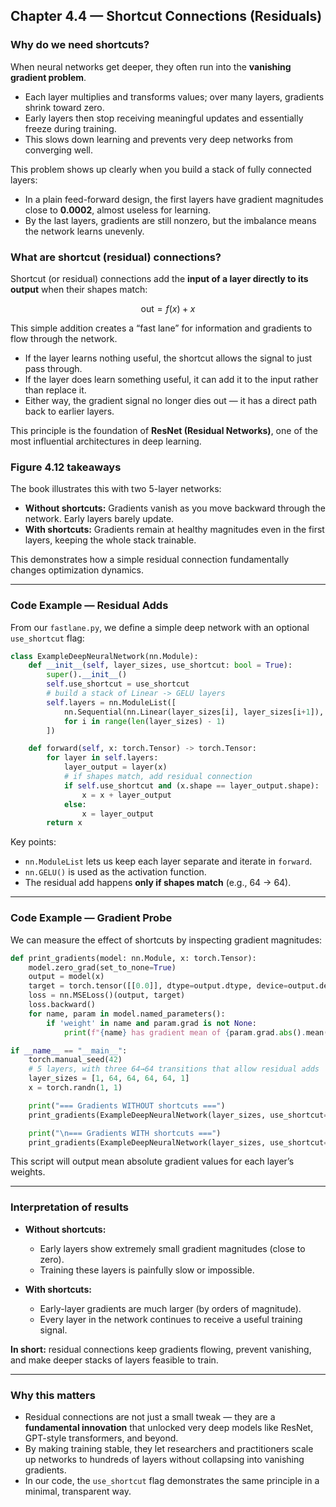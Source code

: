 ﻿## Chapter 4.4 — Shortcut Connections (Residuals)

### Why do we need shortcuts?
When neural networks get deeper, they often run into the **vanishing gradient problem**.  
- Each layer multiplies and transforms values; over many layers, gradients shrink toward zero.  
- Early layers then stop receiving meaningful updates and essentially freeze during training.  
- This slows down learning and prevents very deep networks from converging well.  

This problem shows up clearly when you build a stack of fully connected layers:  
- In a plain feed-forward design, the first layers have gradient magnitudes close to **0.0002**, almost useless for learning.  
- By the last layers, gradients are still nonzero, but the imbalance means the network learns unevenly.  

### What are shortcut (residual) connections?
Shortcut (or residual) connections add the **input of a layer directly to its output** when their shapes match:  

$$
\text{out} = f(x) + x
$$

This simple addition creates a “fast lane” for information and gradients to flow through the network.  
- If the layer learns nothing useful, the shortcut allows the signal to just pass through.  
- If the layer does learn something useful, it can add it to the input rather than replace it.  
- Either way, the gradient signal no longer dies out — it has a direct path back to earlier layers.  

This principle is the foundation of **ResNet (Residual Networks)**, one of the most influential architectures in deep learning.  

### Figure 4.12 takeaways
The book illustrates this with two 5-layer networks:  
- **Without shortcuts:** Gradients vanish as you move backward through the network. Early layers barely update.  
- **With shortcuts:** Gradients remain at healthy magnitudes even in the first layers, keeping the whole stack trainable.  

This demonstrates how a simple residual connection fundamentally changes optimization dynamics.  

---

### Code Example — Residual Adds

From our `fastlane.py`, we define a simple deep network with an optional `use_shortcut` flag:  

```python
class ExampleDeepNeuralNetwork(nn.Module):
    def __init__(self, layer_sizes, use_shortcut: bool = True):
        super().__init__()
        self.use_shortcut = use_shortcut
        # build a stack of Linear -> GELU layers
        self.layers = nn.ModuleList([
            nn.Sequential(nn.Linear(layer_sizes[i], layer_sizes[i+1]), nn.GELU())
            for i in range(len(layer_sizes) - 1)
        ])

    def forward(self, x: torch.Tensor) -> torch.Tensor:
        for layer in self.layers:
            layer_output = layer(x)
            # if shapes match, add residual connection
            if self.use_shortcut and (x.shape == layer_output.shape):
                x = x + layer_output
            else:
                x = layer_output
        return x
```

Key points:
- `nn.ModuleList` lets us keep each layer separate and iterate in `forward`.  
- `nn.GELU()` is used as the activation function.  
- The residual add happens **only if shapes match** (e.g., 64 → 64).  

---

### Code Example — Gradient Probe

We can measure the effect of shortcuts by inspecting gradient magnitudes:  

```python
def print_gradients(model: nn.Module, x: torch.Tensor):
    model.zero_grad(set_to_none=True)
    output = model(x)
    target = torch.tensor([[0.0]], dtype=output.dtype, device=output.device)
    loss = nn.MSELoss()(output, target)
    loss.backward()
    for name, param in model.named_parameters():
        if 'weight' in name and param.grad is not None:
            print(f"{name} has gradient mean of {param.grad.abs().mean().item():.6e}")

if __name__ == "__main__":
    torch.manual_seed(42)
    # 5 layers, with three 64→64 transitions that allow residual adds
    layer_sizes = [1, 64, 64, 64, 64, 1]
    x = torch.randn(1, 1)

    print("=== Gradients WITHOUT shortcuts ===")
    print_gradients(ExampleDeepNeuralNetwork(layer_sizes, use_shortcut=False), x)

    print("\n=== Gradients WITH shortcuts ===")
    print_gradients(ExampleDeepNeuralNetwork(layer_sizes, use_shortcut=True), x)
```

This script will output mean absolute gradient values for each layer’s weights.  

---

### Interpretation of results
- **Without shortcuts:**  
  - Early layers show extremely small gradient magnitudes (close to zero).  
  - Training these layers is painfully slow or impossible.  

- **With shortcuts:**  
  - Early-layer gradients are much larger (by orders of magnitude).  
  - Every layer in the network continues to receive a useful training signal.  

**In short:** residual connections keep gradients flowing, prevent vanishing, and make deeper stacks of layers feasible to train.  

---

### Why this matters
- Residual connections are not just a small tweak — they are a **fundamental innovation** that unlocked very deep models like ResNet, GPT-style transformers, and beyond.  
- By making training stable, they let researchers and practitioners scale up networks to hundreds of layers without collapsing into vanishing gradients.  
- In our code, the `use_shortcut` flag demonstrates the same principle in a minimal, transparent way.  
